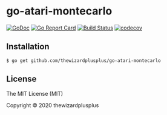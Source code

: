 # go-atari-montecarlo

[![GoDoc](https://godoc.org/github.com/thewizardplusplus/go-atari-montecarlo?status.svg)](https://godoc.org/github.com/thewizardplusplus/go-atari-montecarlo)
[![Go Report Card](https://goreportcard.com/badge/github.com/thewizardplusplus/go-atari-montecarlo)](https://goreportcard.com/report/github.com/thewizardplusplus/go-atari-montecarlo)
[![Build Status](https://travis-ci.org/thewizardplusplus/go-atari-montecarlo.svg?branch=master)](https://travis-ci.org/thewizardplusplus/go-atari-montecarlo)
[![codecov](https://codecov.io/gh/thewizardplusplus/go-atari-montecarlo/branch/master/graph/badge.svg)](https://codecov.io/gh/thewizardplusplus/go-atari-montecarlo)

## Installation

```
$ go get github.com/thewizardplusplus/go-atari-montecarlo
```

## License

The MIT License (MIT)

Copyright &copy; 2020 thewizardplusplus
